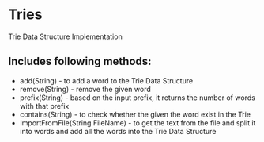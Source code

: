 # Tries
Trie Data Structure Implementation

## Includes following methods:
* add(String) - to add a word to the Trie Data Structure
* remove(String) - remove the given word
* prefix(String) - based on the input prefix, it returns the number of words with that prefix
* contains(String) - to check whether the given the word exist in the Trie
* ImportFromFile(String FileName) - to get the text from the file and split it into words and add all the words into the Trie Data Structure
